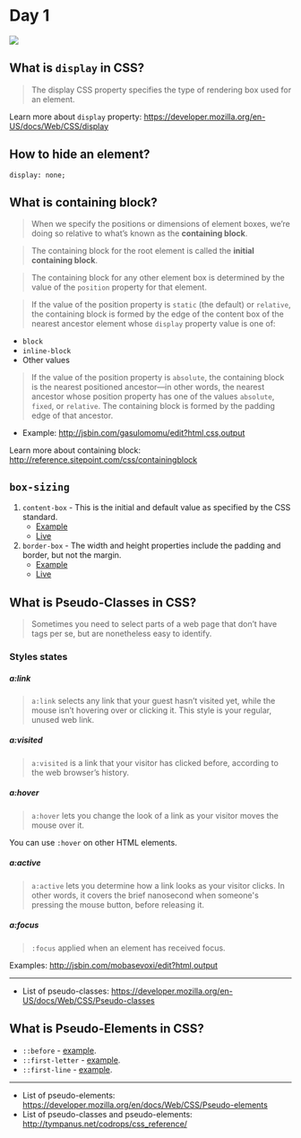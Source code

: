 # Day 1

![](http://tclhost.com/clya4nh.gif)

## What is `display` in CSS?

> The display CSS property specifies the type of rendering box used for an element.

Learn more about `display` property: https://developer.mozilla.org/en-US/docs/Web/CSS/display

## How to hide an element?

`display: none;`

## What is containing block?

> When we specify the positions or dimensions of element boxes, we’re doing so relative to what’s known as the __containing block__.

> The containing block for the root element is called the __initial containing block__.

> The containing block for any other element box is determined by the value of the `position` property for that element.

> If the value of the position property is `static` (the default) or `relative`, the containing block is formed by the edge of the content box of the nearest ancestor element whose `display` property value is one of:

+ `block`
+ `inline-block`
+ Other values

> If the value of the position property is `absolute`, the containing block is the nearest positioned ancestor—in other words, the nearest ancestor whose position property has one of the values `absolute`, `fixed`, or `relative`. The containing block is formed by the padding edge of that ancestor.

+ Example: http://jsbin.com/gasulomomu/edit?html,css,output

Learn more about containing block: http://reference.sitepoint.com/css/containingblock

## `box-sizing`

1. `content-box` - This is the initial and default value as specified by the CSS standard.
    + [Example](http://jsbin.com/luxoritabo/edit?html,css)
    + [Live](http://output.jsbin.com/luxoritabo)
2. `border-box` - The width and height properties include the padding and border, but not the margin.
    + [Example](http://jsbin.com/xerakocoqi/edit?html,css,output)
    + [Live](http://output.jsbin.com/xerakocoqi)

## What is Pseudo-Classes in CSS?

> Sometimes you need to select parts of a web page that don’t have tags per se, but are nonetheless easy to identify.

### Styles states

##### a:link

> `a:link` selects any link that your guest hasn’t visited yet, while the mouse isn’t hovering over or clicking it. This style is your regular, unused web link.

##### a:visited

> `a:visited` is a link that your visitor has clicked before, according to the web browser’s history.

##### a:hover

> `a:hover` lets you change the look of a link as your visitor moves the mouse over it.

You can use `:hover` on other HTML elements.

##### a:active

> `a:active` lets you determine how a link looks as your visitor clicks. In other words, it covers the brief nanosecond when someone's pressing the mouse button, before releasing it.

##### a:focus

> `:focus` applied when an element has received focus.

Examples: http://jsbin.com/mobasevoxi/edit?html,output

---

+ List of pseudo-classes: https://developer.mozilla.org/en-US/docs/Web/CSS/Pseudo-classes

## What is Pseudo-Elements in CSS?

+ `::before` - [example](http://jsbin.com/vaboxor/edit?html,output).
+ `::first-letter` - [example](http://jsbin.com/yelumu/edit?html,output).
+ `::first-line` - [example](http://jsbin.com/puwafu/edit?html,output).

---

+ List of pseudo-elements: https://developer.mozilla.org/en/docs/Web/CSS/Pseudo-elements
+ List of pseudo-classes and pseudo-elements: http://tympanus.net/codrops/css_reference/


